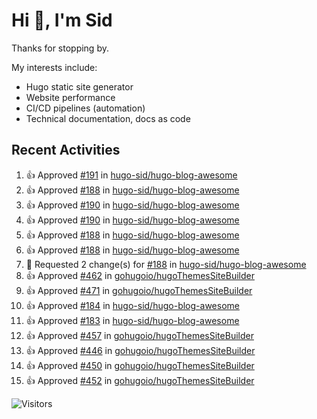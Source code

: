 # Hi 👋, I'm Sid

Thanks for stopping by. 

My interests include:
- Hugo static site generator
- Website performance
- CI/CD pipelines (automation)
- Technical documentation, docs as code


## Recent Activities

<!--RECENT_ACTIVITY:start-->
1. 👍 Approved [#191](https://github.com/hugo-sid/hugo-blog-awesome/pull/191#pullrequestreview-2176699710) in [hugo-sid/hugo-blog-awesome](https://github.com/hugo-sid/hugo-blog-awesome)<br>
2. 👍 Approved [#188](https://github.com/hugo-sid/hugo-blog-awesome/pull/188#pullrequestreview-2162207780) in [hugo-sid/hugo-blog-awesome](https://github.com/hugo-sid/hugo-blog-awesome)<br>
3. 👍 Approved [#190](https://github.com/hugo-sid/hugo-blog-awesome/pull/190#pullrequestreview-2162213157) in [hugo-sid/hugo-blog-awesome](https://github.com/hugo-sid/hugo-blog-awesome)<br>
4. 👍 Approved [#190](https://github.com/hugo-sid/hugo-blog-awesome/pull/190#pullrequestreview-2162213157) in [hugo-sid/hugo-blog-awesome](https://github.com/hugo-sid/hugo-blog-awesome)<br>
5. 👍 Approved [#188](https://github.com/hugo-sid/hugo-blog-awesome/pull/188#pullrequestreview-2162207780) in [hugo-sid/hugo-blog-awesome](https://github.com/hugo-sid/hugo-blog-awesome)<br>
6. 👍 Approved [#188](https://github.com/hugo-sid/hugo-blog-awesome/pull/188#pullrequestreview-2162207780) in [hugo-sid/hugo-blog-awesome](https://github.com/hugo-sid/hugo-blog-awesome)<br>
7. 🔴 Requested 2 change(s) for [#188](https://github.com/hugo-sid/hugo-blog-awesome/pull/188#pullrequestreview-2161903339) in [hugo-sid/hugo-blog-awesome](https://github.com/hugo-sid/hugo-blog-awesome)<br>
8. 👍 Approved [#462](https://github.com/gohugoio/hugoThemesSiteBuilder/pull/462#pullrequestreview-2159244779) in [gohugoio/hugoThemesSiteBuilder](https://github.com/gohugoio/hugoThemesSiteBuilder)<br>
9. 👍 Approved [#471](https://github.com/gohugoio/hugoThemesSiteBuilder/pull/471#pullrequestreview-2107954209) in [gohugoio/hugoThemesSiteBuilder](https://github.com/gohugoio/hugoThemesSiteBuilder)<br>
10. 👍 Approved [#184](https://github.com/hugo-sid/hugo-blog-awesome/pull/184#pullrequestreview-2080922411) in [hugo-sid/hugo-blog-awesome](https://github.com/hugo-sid/hugo-blog-awesome)<br>
11. 👍 Approved [#183](https://github.com/hugo-sid/hugo-blog-awesome/pull/183#pullrequestreview-2057731890) in [hugo-sid/hugo-blog-awesome](https://github.com/hugo-sid/hugo-blog-awesome)<br>
12. 👍 Approved [#457](https://github.com/gohugoio/hugoThemesSiteBuilder/pull/457#pullrequestreview-2039557899) in [gohugoio/hugoThemesSiteBuilder](https://github.com/gohugoio/hugoThemesSiteBuilder)<br>
13. 👍 Approved [#446](https://github.com/gohugoio/hugoThemesSiteBuilder/pull/446#pullrequestreview-2018853943) in [gohugoio/hugoThemesSiteBuilder](https://github.com/gohugoio/hugoThemesSiteBuilder)<br>
14. 👍 Approved [#450](https://github.com/gohugoio/hugoThemesSiteBuilder/pull/450#pullrequestreview-2018842162) in [gohugoio/hugoThemesSiteBuilder](https://github.com/gohugoio/hugoThemesSiteBuilder)<br>
15. 👍 Approved [#452](https://github.com/gohugoio/hugoThemesSiteBuilder/pull/452#pullrequestreview-2018839698) in [gohugoio/hugoThemesSiteBuilder](https://github.com/gohugoio/hugoThemesSiteBuilder)<br>
<!--RECENT_ACTIVITY:end-->

![Visitors](https://api.visitorbadge.io/api/visitors?path=https%3A%2F%2Fgithub.com%2Fhugo-sid%2Fhugo-sid&countColor=%2337d67a&style=flat&labelStyle=upper)
